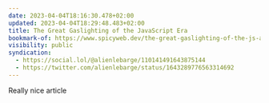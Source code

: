```yaml
---
date: 2023-04-04T18:16:30.478+02:00
updated: 2023-04-04T18:29:48.483+02:00
title: The Great Gaslighting of the JavaScript Era
bookmark-of: https://www.spicyweb.dev/the-great-gaslighting-of-the-js-age/
visibility: public
syndication:
  - https://social.lol/@alienlebarge/110141491643875144
  - https://twitter.com/alienlebarge/status/1643289776563314692
---
```

Really nice article 
